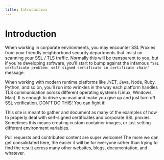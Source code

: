 ```yaml
---
title: Introduction
---
```


# Introduction

When working in corporate environments, you may encounter SSL Proxies
from your friendly neighborhood security departments that insist on
scanning your SSL / TLS traffic. Normally this will be transparent to
you, but if you're developing software, you'll start to bump against
the infamous `"SSL certificate problem: self signed certificate in
certificate chain"` message.

When working with modern runtime platforms like .NET, Java, Node, Ruby,
Python, and so on, you'll run into wrinkles in the way each platform handles
TLS communication across different operating systems (Linux, Windows, Mac).
It is enough to drive you mad and make you give up and just turn off SSL
verification. DON'T DO THIS! You can fight it!

This site is meant to gather and document as many of the examples of how to
properly deal with self-signed certificates and corporate SSL proxies. Sometimes
this means creating custom container images, or just setting different environment
variables.

Pull requests and contributed content are super welcome! The more we can get consolidated
here, the easier it will be for everyone rather than trying to find the result
across many other websites, blogs, documentation, and whatever.
